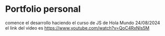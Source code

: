 # Portfolio personal

comence el desarrollo haciendo el curso de JS de Hola Mundo 24/08/2024 el link del video es https://www.youtube.com/watch?v=QoC4RxNIs5M